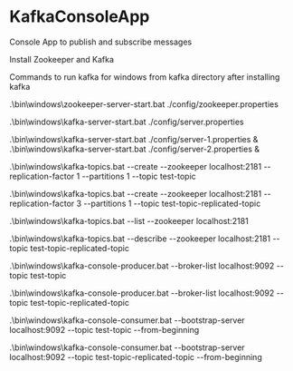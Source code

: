 # KafkaConsoleApp
Console App to publish and subscribe messages

Install Zookeeper and Kafka

Commands to run kafka for windows from kafka directory after installing kafka

.\bin\windows\zookeeper-server-start.bat ./config/zookeeper.properties

.\bin\windows\kafka-server-start.bat ./config/server.properties

.\bin\windows\kafka-server-start.bat ./config/server-1.properties &
.\bin\windows\kafka-server-start.bat ./config/server-2.properties &

.\bin\windows\kafka-topics.bat --create --zookeeper localhost:2181 --replication-factor 1 --partitions 1 --topic test-topic

.\bin\windows\kafka-topics.bat --create --zookeeper localhost:2181 --replication-factor 3 --partitions 1 --topic test-topic-replicated-topic

.\bin\windows\kafka-topics.bat --list --zookeeper localhost:2181

.\bin\windows\kafka-topics.bat --describe --zookeeper localhost:2181 --topic test-topic-replicated-topic

.\bin\windows\kafka-console-producer.bat --broker-list localhost:9092 --topic test-topic

.\bin\windows\kafka-console-producer.bat --broker-list localhost:9092 --topic test-topic-replicated-topic

.\bin\windows\kafka-console-consumer.bat --bootstrap-server localhost:9092 --topic test-topic --from-beginning

.\bin\windows\kafka-console-consumer.bat --bootstrap-server localhost:9092 --topic test-topic-replicated-topic --from-beginning
